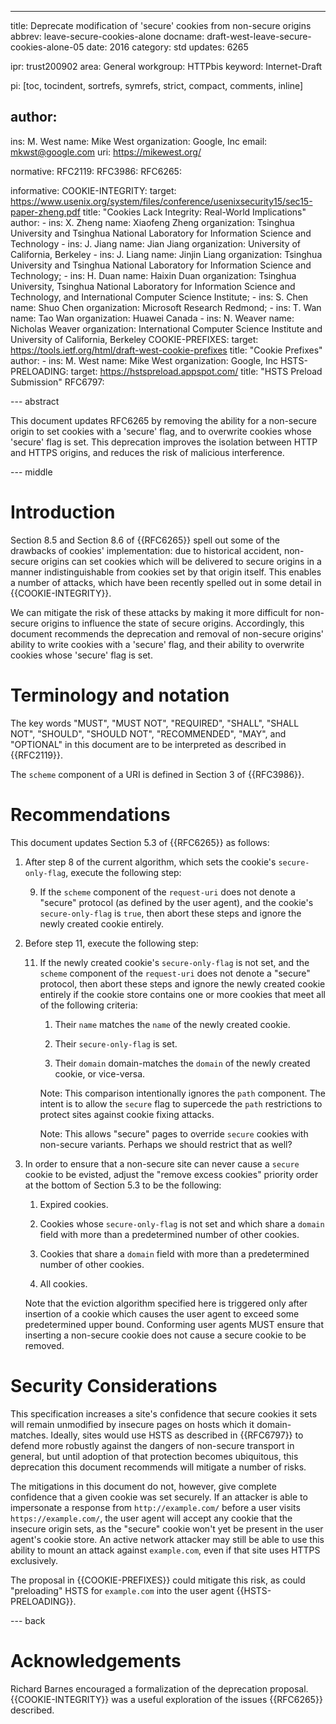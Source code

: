 ---
title: Deprecate modification of 'secure' cookies from non-secure origins
abbrev: leave-secure-cookies-alone
docname: draft-west-leave-secure-cookies-alone-05
date: 2016
category: std
updates: 6265

ipr: trust200902
area: General
workgroup: HTTPbis
keyword: Internet-Draft

pi: [toc, tocindent, sortrefs, symrefs, strict, compact, comments, inline]

author:
-
  ins: M. West
  name: Mike West
  organization: Google, Inc
  email: mkwst@google.com
  uri: https://mikewest.org/

normative:
  RFC2119:
  RFC3986:
  RFC6265:

informative:
  COOKIE-INTEGRITY:
    target: https://www.usenix.org/system/files/conference/usenixsecurity15/sec15-paper-zheng.pdf
    title: "Cookies Lack Integrity: Real-World Implications"
    author:
    -
      ins: X. Zheng
      name: Xiaofeng Zheng
      organization: Tsinghua University and Tsinghua National Laboratory for Information Science and Technology
    -
      ins: J. Jiang
      name: Jian Jiang
      organization: University of California, Berkeley
    -
      ins: J. Liang
      name: Jinjin Liang
      organization: Tsinghua University and Tsinghua National Laboratory for Information Science and Technology;
    -
      ins: H. Duan
      name: Haixin Duan
      organization: Tsinghua University, Tsinghua National Laboratory for Information Science and Technology, and International Computer Science Institute;
    -
      ins: S. Chen
      name: Shuo Chen
      organization: Microsoft Research Redmond;
    -
      ins: T. Wan
      name: Tao Wan
      organization: Huawei Canada
    -
      ins: N. Weaver
      name: Nicholas Weaver
      organization: International Computer Science Institute and University of California, Berkeley
  COOKIE-PREFIXES:
    target: https://tools.ietf.org/html/draft-west-cookie-prefixes
    title: "Cookie Prefixes"
    author:
    -
      ins: M. West
      name: Mike West
      organization: Google, Inc
  HSTS-PRELOADING:
    target: https://hstspreload.appspot.com/
    title: "HSTS Preload Submission"
  RFC6797:

--- abstract

This document updates RFC6265 by removing the ability for a non-secure origin
to set cookies with a 'secure' flag, and to overwrite cookies whose 'secure'
flag is set. This deprecation improves the isolation between HTTP and HTTPS
origins, and reduces the risk of malicious interference.

--- middle

# Introduction

Section 8.5 and Section 8.6 of {{RFC6265}} spell out some of the drawbacks of
cookies' implementation: due to historical accident, non-secure origins can set
cookies which will be delivered to secure origins in a manner indistinguishable
from cookies set by that origin itself. This enables a number of attacks, which
have been recently spelled out in some detail in {{COOKIE-INTEGRITY}}.

We can mitigate the risk of these attacks by making it more difficult for
non-secure origins to influence the state of secure origins. Accordingly, this
document recommends the deprecation and removal of non-secure origins' ability
to write cookies with a 'secure' flag, and their ability to overwrite cookies
whose 'secure' flag is set.

# Terminology and notation

The key words "MUST", "MUST NOT", "REQUIRED", "SHALL", "SHALL NOT", "SHOULD",
"SHOULD NOT", "RECOMMENDED", "MAY", and "OPTIONAL" in this document are to be
interpreted as described in {{RFC2119}}.

The `scheme` component of a URI is defined in Section 3 of {{RFC3986}}.

# Recommendations

This document updates Section 5.3 of {{RFC6265}} as follows:

1.  After step 8 of the current algorithm, which sets the cookie's
    `secure-only-flag`, execute the following step:

    9.  If the `scheme` component of the `request-uri` does not denote a
        "secure" protocol (as defined by the user agent), and the cookie's
        `secure-only-flag` is `true`, then abort these steps and ignore the
        newly created cookie entirely.

2.  Before step 11, execute the following step:

    11. If the newly created cookie's `secure-only-flag` is not set, and the
        `scheme` component of the `request-uri` does not denote a "secure"
        protocol, then abort these steps and ignore the newly created cookie
        entirely if the cookie store contains one or more cookies that meet all
        of the following criteria:

        1.  Their `name` matches the `name` of the newly created cookie.

        2.  Their `secure-only-flag` is set.

        3.  Their `domain` domain-matches the `domain` of the newly created
            cookie, or vice-versa.

        Note: This comparison intentionally ignores the `path` component. The
        intent is to allow the `secure` flag to supercede the `path`
        restrictions to protect sites against cookie fixing attacks.

        Note: This allows "secure" pages to override `secure` cookies with
        non-secure variants. Perhaps we should restrict that as well?

3.  In order to ensure that a non-secure site can never cause a `secure` cookie
    to be evisted, adjust the "remove excess cookies" priority order at the
    bottom of Section 5.3 to be the following:

    1.  Expired cookies.

    2.  Cookies whose `secure-only-flag` is not set and which share a
        `domain` field with more than a predetermined number of other cookies.

    3.  Cookies that share a `domain` field with more than a predetermined
        number of other cookies.

    4.  All cookies.

    Note that the eviction algorithm specified here is triggered only after
    insertion of a cookie which causes the user agent to exceed some
    predetermined upper bound. Conforming user agents MUST ensure that inserting
    a non-secure cookie does not cause a secure cookie to be removed.

# Security Considerations

This specification increases a site's confidence that secure cookies it sets
will remain unmodified by insecure pages on hosts which it domain-matches.
Ideally, sites would use HSTS as described in {{RFC6797}} to defend more
robustly against the dangers of non-secure transport in general, but until
adoption of that protection becomes ubiquitous, this deprecation this document
recommends will mitigate a number of risks.

The mitigations in this document do not, however, give complete confidence that
a given cookie was set securely. If an attacker is able to impersonate a
response from `http://example.com/` before a user visits `https://example.com/`,
the user agent will accept any cookie that the insecure origin sets, as the
"secure" cookie won't yet be present in the user agent's cookie store. An
active network attacker may still be able to use this ability to mount an attack
against `example.com`, even if that site uses HTTPS exclusively.

The proposal in {{COOKIE-PREFIXES}} could mitigate this risk, as could
"preloading" HSTS for `example.com` into the user agent {{HSTS-PRELOADING}}.

--- back

# Acknowledgements

Richard Barnes encouraged a formalization of the deprecation proposal.
{{COOKIE-INTEGRITY}} was a useful exploration of the issues {{RFC6265}}
described.
